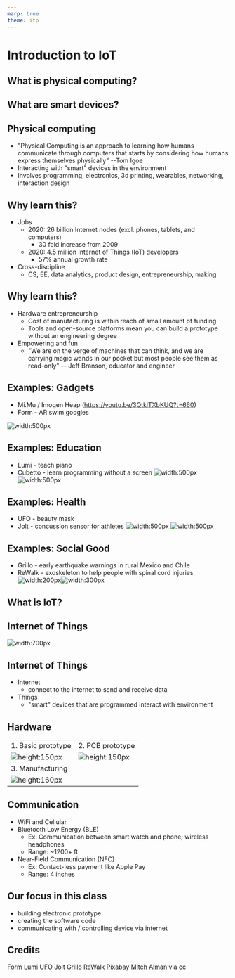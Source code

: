 ```yaml
---
marp: true
theme: itp
---
```

 

<!-- headingDivider: 2 -->

# Introduction to IoT



## What is physical computing?


## What are smart devices?

## Physical computing
- "Physical Computing is an approach to learning how humans communicate through computers that starts by considering how humans express themselves physically" --Tom Igoe
- Interacting with "smart" devices in the environment
- Involves programming, electronics, 3d printing, wearables, networking, interaction design

## Why learn this? 

- Jobs
  - 2020: 26 billion Internet nodes (excl. phones, tablets, and computers)
    - 30 fold increase from 2009
  - 2020: 4.5 million Internet of Things (IoT) developers
    - 57% annual growth rate
- Cross-discipline
  - CS, EE, data analytics, product design, entrepreneurship, making

## Why learn this?

- Hardware entrepreneurship
  - Cost of manufacturing is within reach of small amount of funding
  - Tools and open-source platforms mean you can build a prototype without an engineering degree
- Empowering and fun
  - "We are on the verge of machines that can think, and we are carrying magic wands in our pocket but most people see them as read-only" -- Jeff Branson, educator and engineer

## Examples: Gadgets
- Mi.Mu / Imogen Heap (https://youtu.be/3QtklTXbKUQ?t=660)
- Form - AR swim googles

![width:500px](assets/form_googles.png?classes=float-left`)

## Examples: Education
  - Lumi - teach piano
  - Cubetto - learn programming without a screen
![width:500px](assets\lumi.jpg) ![width:500px](assets/cubertto.jpg)

## Examples: Health
  - UFO - beauty mask
  - Jolt - concussion sensor for athletes
![width:500px](assets\ufo_facemask.jpg) ![width:500px](assets/jolt.jpg)

## Examples: Social Good
  - Grillo - early earthquake warnings in rural Mexico and Chile
  - ReWalk - exoskeleton to help people with spinal cord injuries
![width:200px](assets/re_walk.jpg)![width:300px](assets\earthquake_monitor.png)

## What is IoT?

## Internet of Things

![width:700px](assets/iot_cloud.jpg)

## Internet of Things

- Internet
  - connect to the internet to send and receive data
- Things
  - "smart" devices that are programmed interact with environment 


## Hardware


|                                           |                                                      |
| ----------------------------------------- | ---------------------------------------------------- |
| 1. Basic prototype                        | 2. PCB prototype                                     |
| ![height:150px](assets/1564253817153.jpg) | ![height:150px](assets/16258754459_998d85ecb9_z.jpg) |
| 3. Manufacturing                          |                                                      |
| ![height:160px](assets/pcb_mfg.jpg)       |                                                      |

   

## Communication 

- WiFi and Cellular
- Bluetooth Low Energy (BLE)
  - Ex: Communication between smart watch and phone; wireless headphones
  - Range: ~1200+ ft
- Near-Field Communication (NFC) 
  - Ex: Contact-less payment like Apple Pay
  - Range: 4 inches

## Our focus in this class

- building electronic prototype
- creating the software code
- communicating with / controlling device via internet  

## Credits

[Form](http://google.com)
[Lumi](https://www.kickstarter.com/projects/playlumi/lumi-the-smarter-way-to-learn-and-play-music)
[UFO](https://www.kickstarter.com/projects/1783400091/ufo-beauty-tech-revolutionizes-face-masks-in-90-se)
[Jolt](https://www.kickstarter.com/projects/bdharva/jolt-sensor-better-concussion-detection-for-youth)
[Grillo](https://grillo.io/)
[ReWalk](https://rewalk.com/rewalk-personal-3/)
[Pixabay](https://pixabay.com/vectors/network-iot-internet-of-things-782707/)
[Mitch Alman](https://www.flickr.com/photos/67734410@N00/16258754459) via [cc](https://creativecommons.org/licenses/by-nc-sa/2.0/)

